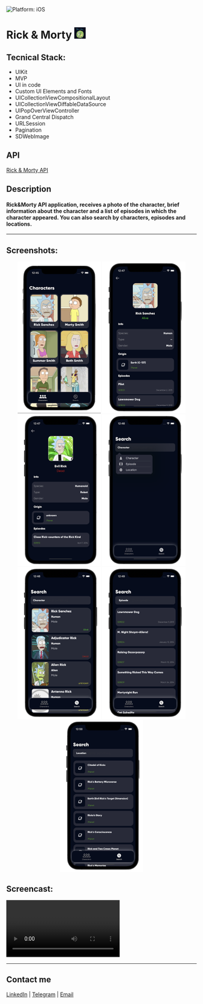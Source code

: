 ![Platform: iOS](https://img.shields.io/badge/Platform-iOS-green.svg) 

# Rick & Morty <img src="https://github.com/SemennikovNA/Rick-Morty/blob/main/Media/icon.png" width="30" />


## Tecnical Stack:
* UIKit
* MVP
* UI in code
* Custom UI Elements and Fonts
* UICollectionViewCompositionalLayout
* UICollectionViewDiffableDataSource
* UIPopOverViewController
* Grand Central Dispatch
* URLSession
* Pagination
* SDWebImage

## API
[Rick & Morty API](https://rickandmortyapi.com/)

## Description 
#### Rick&Morty API application, receives a photo of the character, brief information about the character and a list of episodes in which the character appeared. You can also search by characters, episodes and locations.

--------

## Screenshots:
<p align="center">
  <img src="https://github.com/SemennikovNA/Rick-Morty/blob/main/Media/1.png" width="220" height=400 />
  <img src="https://github.com/SemennikovNA/Rick-Morty/blob/main/Media/3.png" width="220" height=400 />
  <img src="https://github.com/SemennikovNA/Rick-Morty/blob/main/Media/2.png" width="220" height=400 />
  <img src="https://github.com/SemennikovNA/Rick-Morty/blob/main/Media/4.png" width="220" height=400 />
  <img src="https://github.com/SemennikovNA/Rick-Morty/blob/main/Media/5.png" width="220" height=400 />
  <img src="https://github.com/SemennikovNA/Rick-Morty/blob/main/Media/6.png" width="220" height=400 />
  <img src="https://github.com/SemennikovNA/Rick-Morty/blob/main/Media/7.png" width="220" height=400 />
</p>

## Screencast:

![](https://github.com/SemennikovNA/Rick-Morty/blob/main/Media/movie.mp4)

--------

## Contact me
[LinkedIn](https://www.linkedin.com/in/nikita-semennikov-73a020253/ "https://www.linkedin.com/in/nikita-semennikov-73a020253/") | [Telegram](https://t.me/NikitaAndreevich10 "@NikitaAndreevich10") | [Email](mailto:semennikovna@yandex.ru "semennikovna@yandex.ru")
